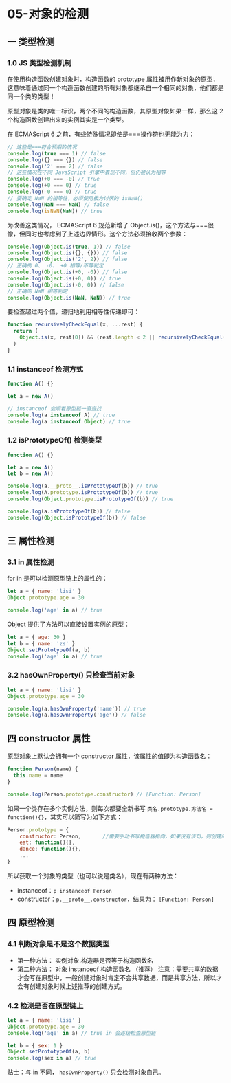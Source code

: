 # 05-对象的检测

## 一 类型检测

### 1.0 JS 类型检测机制

在使用构造函数创建对象时，构造函数的 prototype 属性被用作新对象的原型，这意味着通过同一个构造函数创建的所有对象都继承自一个相同的对象，他们都是同一个类的类型！

原型对象是类的唯一标识，两个不同的构造函数，其原型对象如果一样，那么这 2 个构造函数创建出来的实例其实是一个类型。

在 ECMAScript 6 之前，有些特殊情况即使是===操作符也无能为力：

```js
// 这些是===符合预期的情况
console.log(true === 1) // false
console.log({} === {}) // false
console.log('2' === 2) // false
// 这些情况在不同 JavaScript 引擎中表现不同，但仍被认为相等
console.log(+0 === -0) // true
console.log(+0 === 0) // true
console.log(-0 === 0) // true
// 要确定 NaN 的相等性，必须使用极为讨厌的 isNaN()
console.log(NaN === NaN) // false
console.log(isNaN(NaN)) // true
```

为改善这类情况， ECMAScript 6 规范新增了 Object.is()，这个方法与===很像，但同时也考虑到了上述边界情形。这个方法必须接收两个参数：

```js
console.log(Object.is(true, 1)) // false
console.log(Object.is({}, {})) // false
console.log(Object.is('2', 2)) // false
// 正确的 0、 -0、 +0 相等/不等判定
console.log(Object.is(+0, -0)) // false
console.log(Object.is(+0, 0)) // true
console.log(Object.is(-0, 0)) // false
// 正确的 NaN 相等判定
console.log(Object.is(NaN, NaN)) // true
```

要检查超过两个值，递归地利用相等性传递即可：

```js
function recursivelyCheckEqual(x, ...rest) {
  return (
    Object.is(x, rest[0]) && (rest.length < 2 || recursivelyCheckEqual(...rest))
  )
}
```

### 1.1 instanceof 检测方式

```js
function A() {}

let a = new A()

// instanceof 会顺着原型链一直查找
console.log(a instanceof A) // true
console.log(a instanceof Object) // true
```

### 1.2 isPrototypeOf() 检测类型

```js
function A() {}

let a = new A()
let b = new A()

console.log(a.__proto__.isPrototypeOf(b)) // true
console.log(A.prototype.isPrototypeOf(b)) // true
console.log(Object.prototype.isPrototypeOf(b)) // true

console.log(a.isPrototypeOf(b)) // false
console.log(Object.isPrototypeOf(b)) // false
```

## 三 属性检测

### 3.1 in 属性检测

for in 是可以检测原型链上的属性的：

```js
let a = { name: 'lisi' }
Object.prototype.age = 30

console.log('age' in a) // true
```

Object 提供了方法可以直接设置实例的原型：

```js
let a = { age: 30 }
let b = { name: 'zs' }
Object.setPrototypeOf(a, b)
console.log('age' in a) // true
```

### 3.2 hasOwnProperty() 只检查当前对象

```js
let a = { name: 'lisi' }
Object.prototype.age = 30

console.log(a.hasOwnProperty('name')) // true
console.log(a.hasOwnProperty('age')) // false
```

## 四 constructor 属性

原型对象上默认会拥有一个 constructor 属性，该属性的值即为构造函数名：

```js
function Person(name) {
  this.name = name
}

console.log(Person.prototype.constructor) // [Function: Person]
```

如果一个类存在多个实例方法，则每次都要全新书写 `类名.prototype.方法名 = function(){}`，其实可以简写为如下方式：

```js
Person.prototype = {
    constructor: Person,       //需要手动书写构造器指向，如果没有该句，则创建的对象会少了constructor属性。
    eat: function(){},
    dance: function(){},
    ...
}
```

所以获取一个对象的类型（也可以说是类名），现在有两种方法：

- instanceof：`p instanceof Person`
- constructor：`p.__proto__.constructor`，结果为： `[Function: Person]`

## 四 原型检测

### 4.1 判断对象是不是这个数据类型

- 第一种方法： 实例对象.构造器是否等于构造函数名
- 第二种方法： 对象 instanceof 构造函数名 （推荐）
  注意：需要共享的数据才会写在原型中，一般创建对象时肯定不会共享数据，而是共享方法，所以才会有创建对象时候上述推荐的创建方式。

### 4.2 检测是否在原型链上

```js
let a = { name: 'lisi' }
Object.prototype.age = 30
console.log('age' in a) // true in 会逐级检查原型链

let b = { sex: 1 }
Object.setPrototypeOf(a, b)
console.log(sex in a) // true
```

贴士：与 in 不同， `hasOwnProperty()` 只会检测对象自己。
